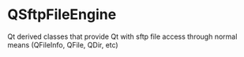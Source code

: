 QSftpFileEngine
===============

Qt derived classes that provide Qt with sftp file access through normal means (QFileInfo, QFile, QDir, etc)
